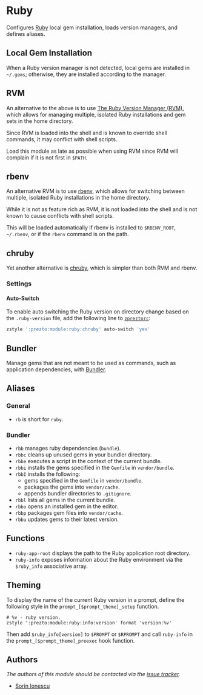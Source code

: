Ruby
====

Configures [Ruby][1] local gem installation, loads version managers, and defines
aliases.

Local Gem Installation
----------------------

When a Ruby version manager is not detected, local gems are installed in
`~/.gems`; otherwise, they are installed according to the manager.

RVM
---

An alternative to the above is to use [The Ruby Version Manager (RVM)][2], which
allows for managing multiple, isolated Ruby installations and gem sets in the
home directory.

Since RVM is loaded into the shell and is known to override shell commands, it
may conflict with shell scripts.

Load this module as late as possible when using RVM since RVM will complain if
it is not first in `$PATH`.

rbenv
-----

An alternative RVM is to use [rbenv][3], which allows for switching between
multiple, isolated Ruby installations in the home directory.

While it is not as feature rich as RVM, it is not loaded into the shell and is
not known to cause conflicts with shell scripts.

This will be loaded automatically if rbenv is installed to `$RBENV_ROOT`,
`~/.rbenv`, or if the `rbenv` command is on the path.

chruby
------

Yet another alternative is [chruby][4], which is simpler than both RVM and
rbenv.

### Settings

#### Auto-Switch

To enable auto switching the Ruby version on directory change based on the
`.ruby-version` file, add the following line to [`zpreztorc`][5]:

```sh
zstyle ':prezto:module:ruby:chruby' auto-switch 'yes'
```

Bundler
-------

Manage gems that are not meant to be used as commands, such as application
dependencies, with [Bundler][6].

Aliases
-------

### General

  - `rb` is short for `ruby`.

### Bundler

  - `rbb` manages ruby dependencies (`bundle`).
  - `rbbc` cleans up unused gems in your bundler directory.
  - `rbbe` executes a script in the context of the current bundle.
  - `rbbi` installs the gems specified in the `Gemfile` in `vendor/bundle`.
  - `rbbI` installs the following:
    - gems specified in the `Gemfile` in `vendor/bundle`.
    - packages the gems into `vendor/cache`.
    - appends bundler directories to  `.gitignore`.
  - `rbbl` lists all gems in the current bundle.
  - `rbbo` opens an installed gem in the editor.
  - `rbbp` packages gem files into `vendor/cache`.
  - `rbbu` updates gems to their latest version.

Functions
---------

  - `ruby-app-root` displays the path to the Ruby application root directory.
  - `ruby-info` exposes information about the Ruby environment via the
    `$ruby_info` associative array.

Theming
-------

To display the name of the current Ruby version in a prompt, define the
following style in the `prompt_[$prompt_theme]_setup` function.

    # %v - ruby version.
    zstyle ':prezto:module:ruby:info:version' format 'version:%v'

Then add `$ruby_info[version]` to `$PROMPT` or `$RPROMPT` and call
`ruby-info` in the `prompt_[$prompt_theme]_preexec` hook function.

Authors
-------

*The authors of this module should be contacted via the [issue tracker][7].*

  - [Sorin Ionescu](https://github.com/sorin-ionescu)

[1]: http://www.ruby-lang.org
[2]: https://rvm.io
[3]: https://github.com/sstephenson/rbenv
[4]: https://github.com/postmodern/chruby
[5]: https://github.com/sorin-ionescu/prezto/blob/master/runcoms/zpreztorc
[6]: http://gembundler.com
[7]: https://github.com/sorin-ionescu/prezto/issues
